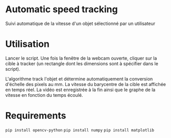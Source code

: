 # Automatic speed tracking
Suivi automatique de la vitesse d'un objet sélectionné par un utilisateur

# Utilisation
Lancer le script. Une fois la fenêtre de la webcam ouverte, cliquer sur la cible à tracker (un rectangle dont les dimensions sont à spécifier dans le script).

L'algorithme track l'objet et détermine automatiquement la conversion d'échelle des pixels au mm. La vitesse du barycentre de la cible est affichée en temps réel. 
La vidéo est enregistrée à la fin ainsi que le graphe de la vitesse en fonction du temps écoulé. 

# Requirements
`pip install opencv-python`
`pip install numpy`
`pip install matplotlib`
